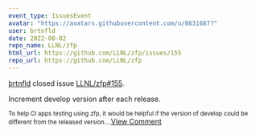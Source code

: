 ```yaml
---
event_type: IssuesEvent
avatar: "https://avatars.githubusercontent.com/u/8631687?"
user: brtnfld
date: 2022-08-02
repo_name: LLNL/zfp
html_url: https://github.com/LLNL/zfp/issues/155
repo_url: https://github.com/LLNL/zfp
---
```


<a href='https://github.com/brtnfld' target='_blank'>brtnfld</a> closed issue <a href='https://github.com/LLNL/zfp/issues/155' target='_blank'>LLNL/zfp#155</a>.

<p>Increment develop version after each release.</p><small>To help CI apps testing using zfp, it would be helpful if the version of develop could be different from the released version....</small><a href='https://github.com/LLNL/zfp/issues/155' target='_blank'>View Comment</a>
